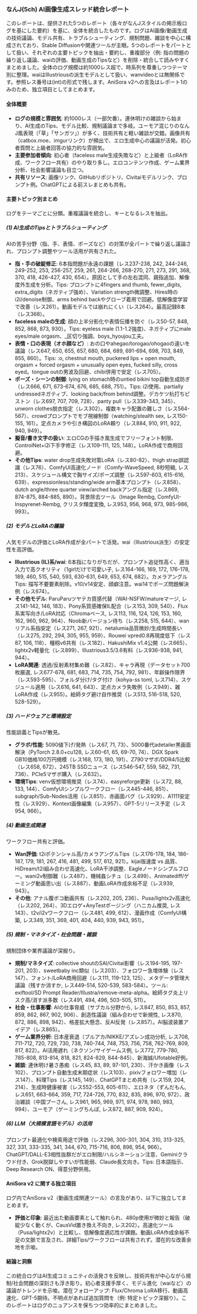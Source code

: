 ### なんJ(5ch) AI画像生成スレッド統合レポート

このレポートは、提供された5つのレポート（各々がなんJスタイルの掲示板ログを基にした要約）を基に、全体を統合したものです。ログはAI画像/動画生成の技術議論、モデル共有、トラブルシューティング、規制問題、雑談を中心に構成されており、Stable Diffusionや関連ツールが主眼。5つのレポートをパートとして扱い、それぞれの主要トピックを抽出・要約し、重複部分（例: 指の問題の繰り返し議論、waiの評価、動画生成のTipsなど）を削除・統合して読みやすくまとめました。全体のログ規模は約1000レス超で、時系列を尊重しつつテーマ別に整理。waiはIllustriousの派生モデルとして扱い、wanvideoとは無関係です。参照レス番号は(int)の形式で残します。AniSora v2への言及はレポート1のみのため、独立項目としてまとめます。

#### 全体概要
- **ログの規模と雰囲気**: 約1000レス（一部欠番）。連休明けの雑談から始まり、AI生成のTips、モデル比較、規制議論まで多岐。ユーモア混じりのなんJ風表現（「草」「サンガツ」）が多く、技術共有と軽い雑談が交錯。画像共有（catbox.moe、imgurリンク）が頻出で、エロ生成中心の議論が活発。初心者質問と上級者回答の協力的な雰囲気。
- **主要参加者傾向**: 初心者（faceless male生成失敗など）と上級者（LoRA作成、ワークフロー共有）のやり取り多し。エロコンテンツ作成、ゲーム業界分析、社会影響議論も目立つ。
- **共有リソース**: 画像リンク、GitHubリポジトリ、Civitaiモデルリンク、プロンプト例。ChatGPTによる前スレまとめも共有。

#### 主要トピック別まとめ
ログをテーマごとに分類。重複議論を統合し、キーとなるレスを抽出。

##### (1) AI生成のTipsとトラブルシューティング
AIの苦手分野（指、手、表情、ポーズなど）の対策が全パートで繰り返し議論され、プロンプト調整やツール活用が共有された。
- **指・手の破綻修正**: 6本指問題が永遠の課題（レス237-238, 242, 244-246, 249-252, 253, 256-257, 259, 261, 264-266, 268-270, 271, 273, 291, 368, 370, 418, 426-427, 430, 654）。原因として手の左右混同、親指追加、解像度外生成を分析。Tips: プロンプトに4fingers and thumb, fewer_digits, extra_digits（ネガティブ強め）、Variation strength微調整、Hires時のi2i/denoise制御、arms behind backやグローブ着用で回避。低解像度学習で改善（レス261）。動画モデルでは崩れにくい（レス264）。最高記録8本（レス368）。
- **faceless maleの生成**: 顔の上半分影化や表情伝播を防ぐ（レス50-57, 848, 852, 868, 873, 930）。Tips: eyeless male (1.1-1.2強度)、ネガティブにmale eyes/male orgasm、_区切り強調、boys_hyoujou工夫。
- **表情・口の表現（オホ顔など）**: おの口やahegao/torogao/ohogaoの違いを議論（レス647, 650, 655, 657, 680, 684, 689, 691-694, 698, 703, 849, 855, 860）。Tips: :o, chestnut mouth, puckered lips + open mouth, orgasm + forced orgasm + unusually open eyes, fucked silly, cross eyed。tongue outの男波及回避、chibi併用で安定（レス705）。
- **ポーズ・シーンの制御**: lying on stomach時のuntied bikini top自動生成防ぎ（レス666, 671, 673-674, 676, 685, 688, 751）。Tips: i2i使用、partially undressedネガティブ、looking back/from behind調整。デカケツ杭打ちピストン（レス697, 707, 709, 728）、panty pull（レス339-343, 345）、unworn clothes脱衣指定（レス302）。複数キャラ配置の難しさ（レス564-567）、crowdプロンプトでモブ視線制御（watching/stealth sex, レス150-155, 161）。定点カメラや引き構図のLoRA頼り（レス884, 910, 911, 922, 940, 949）。
- **擬音/書き文字の扱い**: エロCGの手描き風生成でフリーフォント制限、ControlNet+i2i下手字修正（レス109-111, 125, 148）。LoRA作成で商用回避。
- **その他Tips**: water drop生成失敗対策LoRA（レス80-82）、thigh strap誤認識（レス76）、ComfyUI高速化ノード（Comfy-WaveSpeed, 8秒短縮, レス213）、スケジュール構文で胸サイズ/ポーズ調整（レス597-603, 615-616, 639）、expressionless/standing/wide arm基本プロンプト（レス858）、dutch angle/three quarter view/arched backアングル指定（レス869, 874-875, 884-885, 890）。背景除去ツール（Image Rembg, ComfyUI-Inspyrenet-Rembg, クリスタ輝度変換, レス953, 956, 968, 973, 985-986, 993）。

##### (2) モデルとLoRAの議論
人気モデルの評価とLoRA作成が全パートで活発。wai（Illustrious派生）の安定性を高評価。
- **Illustrious (IL)系/wai**: 6本指になりがちだが、プロンプト追従性高く、適当入力で高クオリティ（1girlだけで可愛い子, レス164-166, 169, 172, 176-178, 189, 460, 515, 540, 593, 630-631, 649, 653, 674, 682）。カメラアングルTips: 描写不要要素削除。v10/v14安定、顔癖注意。wai14でポーズ問題解決例（レス674）。
- **その他モデル**: ParuParuツヤテカ質感代替（WAI-NSFW/matureマージ, レス141-142, 146, 183）、Pony系質感確保IL配合（レス153, 309, 540）、Flux系実写向き/LoRA対応（Chromaベース, レス113, 116, 124, 126, 153, 160, 162, 960, 962, 964）、Noob新バージョン待ち（レス258, 515, 644）、wanリアル系指安定（レス271, 267, 921）、netalumia品質微妙/生成時間長い（レス275, 292, 294, 305, 955, 959）、Rouwei vpred0.8再現度低下（レス87, 106, 118）、種籾v6共有（レス182）、HakushiMix v1.4公開（レス665）、lightx2v軽量化（レス899）、Illustrious3.5/3.6有料（レス936-938, 941, 944）。
- **LoRA関連**: 透過/反射素材集め難（レス82）、キャラ再現（データセット700枚厳選, レス677-678, 681, 683, 714, 735, 754, 792, 981）、年齢操作限界（レス593-595）、フォルダ分け/タグ付け（kohya-ss toml, レス714）、スケジュール適用（レス616, 641, 643）、定点カメラ失敗例（レス949）、雑LoRA作成（レス955）。絵師タグ避け自作推奨（レス513, 516-518, 520, 528-529）。

##### (3) ハードウェアと環境設定
性能談義とTipsが散見。
- **グラボ/性能**: 5090値下げ/発熱（レス67, 71, 73）、5000番代adetailer黒画面解決（PyTorch 2.8.0+cu128, レス60-61, 65, 69-70, 74）、DGX Spark GB10価格100万円規模（レス168, 173, 180, 191）、Z790マザボ/DDR4/5比較（レス658, 672）、245TB SSDニュース（レス546-547, 559, 582, 731, 736）、PCIe5マザボ購入（レス632）。
- **環境Tips**: venv仮想環境推奨（レス74）、easyreforge更新（レス72, 88, 133, 144）、ComfyUIシンプルワークフロー（レス445-446, 851）、subgraph/Sub-Nodes活用（レス851）、赤画面バグ（レス929）、A1111安定性（レス929）、Kontext画像編集（レス957）、GPT-5リリース予定（レス954, 966）。

##### (4) 動画生成関連
ワークフロー共有と評価。
- **Wan評価**: t2iポテンシャル高/カメラアングルTips（レス176-178, 184, 186-187, 179, 181, 267, 416, 481, 499, 517, 612, 921）。kijai版速度 vs 品質、HiDream/t2i組み合わせ高速化、LoRA干渉調整、Eagleノードシンプルフロー。wani2v制御難（レス487）、機械姦シチュ（レス499）、Animatediff/ゲーミング動画思い出（レス887）、動画LoRA作成余裕不足（レス939, 943）。
- **その他**: アナル腹ボコ動画共有（レス202, 205, 236）、Pusa/lightx2v高速化（レス202, 264）、3Dエロゲ+AnyTestポージング（ハニカム推奨, レス143）、t2v/i2vワークフロー（レス481, 499, 612）、漫画作成（ComfyUI構築, レス349, 351, 369, 401, 404, 440, 939, 943, 951）。

##### (5) 規制・マネタイズ・社会問題・雑談
規制団体や業界議論が深掘り。
- **規制/マネタイズ**: collective shoutのSAI/Civitai影響（レス194-195, 197-201, 203）、sweetbaby inc類似（レス203）、フォロワー急増体験（レス147）、フォント/LoRA商用回避（レス111, 119-123, 125）、メタデータ管理大議論（残すか消すか, レス449-514, 520-539, 583-584）。ツール: exiftool/SD Prompt Reader/Illustra/remove-meta-alpha。絵師タグ炎上リスク高/消す派多数（レス491, 494, 496, 503-505, 511）。
- **社会・仕事影響**: AIの仕事脅威（サブカル分野から, レス847, 850, 853, 857, 859, 862, 867, 902, 906）、創造性議論（組み合わせで新規性, レス870, 872, 886, 898, 942）、格差拡大懸念、反AI反発（レス857）。AI脳波装置アイデア（レス865）。
- **ゲーム業界分析**: 日本産衰退（ブルアカ/NIKKE/アズレン成功分析, レス708, 711-712, 720, 729, 730, 738, 740-744, 748, 753, 756, 758, 762-769, 809, 817, 822）。AI活用遅れ（ネクソン/サイゲームス例, レス772, 779-780, 785-808, 813-814, 818, 821, 824-829, 844-845）、新海誠/Ufotable好例。
- **雑談**: 連休明け暑さ愚痴（レス45, 83, 89, 97-101, 230）、汗かき画像（レス102）、プロンプト自動生成末期症状（レス103）、pixivフォロワー増加（レス147）、料理Tips（レス145, 149）、ChatGPTまとめ共有（レス159, 204, 214）、生成時健康被害（レス552-553, 605-611）、エロネタ（ずんだもん, レス651, 663-664, 359, 717, 724-726, 770, 832, 835, 896, 970, 972）、政治雑談（中国プーさん, レス961, 965, 969, 971, 974, 978, 980, 983, 994）、ユーモア（ゲーミングちんぽ, レス872, 887, 909, 924）。

##### (6) LLM（大規模言語モデル）の活用
プロンプト最適化や検索用途で評価（レス296, 300-301, 304, 310, 313-325, 327, 331, 333-335, 341, 344, 670, 715-716, 806, 896, 954, 966）。ChatGPT/DALL-E3相性抜群だがエロ制限/ハルシネーション注意、Geminiクラウド付き、Grok脱獄しやすいが性能弱、Claude長文向き。Tips: 日本語指示、Deep Research ON、得意分野併用。

#### AniSora v2 に関する独立項目
ログ内でAniSora v2（動画生成関連ツール）の言及があり、以下に独立してまとめます。
- **評価と印象**: 最近出た動画要素として触れられ、480p使用が微妙と報告（破綻少なく動くが、CausVid置き換え不向き, レス202）。高速化ツール（Pusa/lightx2v）と比較し、低解像度適応性が課題。動画LoRA作成余裕不足の文脈で言及され、詳細Tips/ワークフローは共有されず。潜在的な改善余地を示唆。

#### 結論と洞察
この統合ログはAI生成コミュニティの活発さを反映し、技術共有が中心ながら規制/社会問題の深刻さも浮き彫り。初心者支援手厚く、モデル進化（waiなど）の議論がトレンドを示唆。潜在フォローアップ: Flux/Chroma LoRA移行、動画高速化、GPT-5期待。不明点があれば追加質問を（例: 特定トピック深掘り）。このレポートはログのニュアンスを保ちつつ効率的にまとめました。